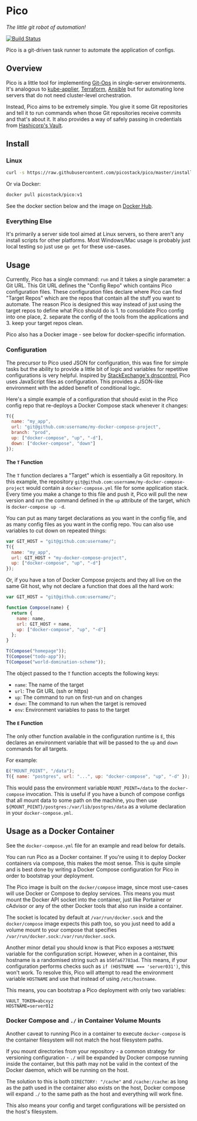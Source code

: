 # Pico

_The little git robot of automation!_

[![Build Status](https://travis-ci.org/picostack/pico.svg?branch=master)](https://travis-ci.org/picostack/pico)

Pico is a git-driven task runner to automate the application of configs.

## Overview

Pico is a little tool for implementing [Git-Ops][git-ops] in single-server environments. It's analogous to
[kube-applier][kube-applier], [Terraform][terraform], [Ansible][ansible] but for automating lone servers that do not
need cluster-level orchestration.

Instead, Pico aims to be extremely simple. You give it some Git repositories and tell it to run commands when those
Git repositories receive commits and that's about it. It also provides a way of safely passing in credentials from
[Hashicorp's Vault][vault].

## Install

### Linux

```sh
curl -s https://raw.githubusercontent.com/picostack/pico/master/install.sh | bash
```

Or via Docker:

```sh
docker pull picostack/pico:v1
```

See the docker section below and the image on [Docker Hub](https://hub.docker.com/r/picostack/pico).

### Everything Else

It's primarily a server side tool aimed at Linux servers, so there aren't any install scripts for other platforms. Most
Windows/Mac usage is probably just local testing so just use `go get` for these use-cases.

## Usage

Currently, Pico has a single command: `run` and it takes a single parameter: a Git URL. This Git URL defines the
"Config Repo" which contains Pico configuration files. These configuration files declare where Pico can find
"Target Repos" which are the repos that contain all the stuff you want to automate. The reason Pico is designed
this way instead of just using the target repos to define what Pico should do is 1. to consolidate Pico config
into one place, 2. separate the config of the tools from the applications and 3. keep your target repos clean.

Pico also has a Docker image - see below for docker-specific information.

### Configuration

The precursor to Pico used JSON for configuration, this was fine for simple tasks but the ability to provide a
little bit of logic and variables for repetitive configurations is very helpful. Inspired by [StackExchange's
dnscontrol][dnscontrol], Pico uses JavaScript files as configuration. This provides a JSON-like environment with
the added benefit of conditional logic.

Here's a simple example of a configuration that should exist in the Pico config repo that re-deploys a Docker
Compose stack whenever it changes:

```js
T({
  name: "my_app",
  url: "git@github.com:username/my-docker-compose-project",
  branch: "prod",
  up: ["docker-compose", "up", "-d"],
  down: ["docker-compose", "down"]
});
```

#### The `T` Function

The `T` function declares a "Target" which is essentially a Git repository. In this example, the repository
`git@github.com:username/my-docker-compose-project` would contain a `docker-compose.yml` file for some application
stack. Every time you make a change to this file and push it, Pico will pull the new version and run the command
defined in the `up` attribute of the target, which is `docker-compose up -d`.

You can put as many target declarations as you want in the config file, and as many config files as you want in the
config repo. You can also use variables to cut down on repeated things:

```js
var GIT_HOST = "git@github.com:username/";
T({
  name: "my_app",
  url: GIT_HOST + "my-docker-compose-project",
  up: ["docker-compose", "up", "-d"]
});
```

Or, if you have a ton of Docker Compose projects and they all live on the same Git host, why not declare a function that
does all the hard work:

```js
var GIT_HOST = "git@github.com:username/";

function Compose(name) {
  return {
    name: name,
    url: GIT_HOST + name,
    up: ["docker-compose", "up", "-d"]
  };
}

T(Compose("homepage"));
T(Compose("todo-app"));
T(Compose("world-domination-scheme"));
```

The object passed to the `T` function accepts the following keys:

- `name`: The name of the target
- `url`: The Git URL (ssh or https)
- `up`: The command to run on first-run and on changes
- `down`: The command to run when the target is removed
- `env`: Environment variables to pass to the target

#### The `E` Function

The only other function available in the configuration runtime is `E`, this declares an environment variable that will
be passed to the `up` and `down` commands for all targets.

For example:

```js
E("MOUNT_POINT", "/data");
T({ name: "postgres", url: "...", up: "docker-compose", "up", "-d" });
```

This would pass the environment variable `MOUNT_POINT=/data` to the `docker-compose` invocation. This is useful if you
have a bunch of compose configs that all mount data to some path on the machine, you then use
`${MOUNT_POINT}/postgres:/var/lib/postgres/data` as a volume declaration in your `docker-compose.yml`.

## Usage as a Docker Container

See the `docker-compose.yml` file for an example and read below for details.

You can run Pico as a Docker container. If you're using it to deploy Docker containers via compose, this makes the
most sense. This is quite simple and is best done by writing a Docker Compose configuration for Pico in order to
bootstrap your deployment.

The Pico image is built on the `docker/compose` image, since most use-cases will use Docker or Compose to deploy
services. This means you must mount the Docker API socket into the container, just like Portainer or cAdvisor or any of
the other Docker tools that also run inside a container.

The socket is located by default at `/var/run/docker.sock` and the `docker/compose` image expects this path too, so you
just need to add a volume mount to your compose that specifies `/var/run/docker.sock:/var/run/docker.sock`.

Another minor detail you should know is that Pico exposes a `HOSTNAME` variable for the configuration script.
However, when in a container, this hostname is a randomised string such as `b50fa67783ad`. This means, if your
configuration performs checks such as `if (HOSTNAME === 'server031')`, this won't work. To resolve this, Pico will
attempt to read the environment variable `HOSTNAME` and use that instead of using `/etc/hostname`.

This means, you can bootstrap a Pico deployment with only two variables:

```env
VAULT_TOKEN=abcxyz
HOSTNAME=server012
```

### Docker Compose and `./` in Container Volume Mounts

Another caveat to running Pico in a container to execute `docker-compose` is the container filesystem will not
match the host filesystem paths.

If you mount directories from your repository - a common strategy for versioning configuration - `./` will be expanded
by Docker compose running inside the container, but this path may not be valid in the context of the Docker daemon,
which will be running on the host.

The solution to this is both `DIRECTORY: "/cache"` and `/cache:/cache`: as long as the path used in the container also
exists on the host, Docker compose will expand `./` to the same path as the host and everything will work fine.

This also means your config and target configurations will be persisted on the host's filesystem.

<!-- Links -->

[wadsworth]: https://i.imgur.com/RCYbkiq.png
[git-ops]: https://www.weave.works/blog/gitops-operations-by-pull-request
[kube-applier]: https://github.com/box/kube-applier
[terraform]: https://terraform.io
[ansible]: https://ansible.com
[vault]: https://vaultproject.io
[dnscontrol]: https://stackexchange.github.io/dnscontrol/
